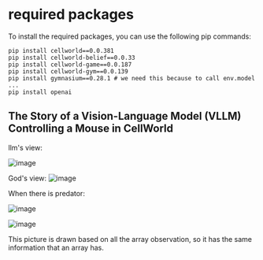 # required packages

To install the required packages, you can use the following pip commands:

```
pip install cellworld==0.0.381
pip install cellworld-belief==0.0.33
pip install cellworld-game==0.0.187
pip install cellworld-gym==0.0.139
pip install gymnasium==0.28.1 # we need this because to call env.model ...
pip install openai
```



## The Story of a Vision-Language Model (VLLM) Controlling a Mouse in CellWorld

llm's view:

![image](https://github.com/user-attachments/assets/37094f0e-fec2-4f94-a82a-cd549b1444b0)

God's view: 
![image](https://github.com/user-attachments/assets/27a01107-83ed-4928-acbd-040dbf227dcd)


When there is predator:

![image](https://github.com/user-attachments/assets/83d630cd-c9be-48f1-bb17-a7605fc4da43)

![image](https://github.com/user-attachments/assets/cf18ea0d-7f25-4069-b84e-5b5a9c43172e)


This picture is drawn based on all the array observation, so it has the same information that an array has.



